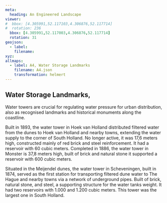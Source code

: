 ```yaml
---
meta:
  heading: An Engineered Landscape
viewer:
#  bbox: [4.305991,52.117103,4.306876,52.117714]
#  rotation: 236
  bbox: [4.305991,52.117003,4.306876,52.117714]
  rotation: 31
geojson:
  - label:
    filename: 
xyz:
allmaps:
  - label: A4, Water Storage Landmarks
    filename: A4.json
    transformation: helmert
---
```


## Water Storage Landmarks,

Water towers are crucial for regulating water pressure for urban distribution, also as recognised landmarks and historical monuments along the coastline.

Built in 1893, the water tower in Hoek van Holland distributed filtered water from the dunes to Hoek van Holland and nearby towns, extending the water supply to the corner of South Holland. No longer active, it was 17,6 meters high, constructed mainly of red brick and steel reinforcement. It had a reservoir with 60 cubic meters. Completed in 1886, the water tower in Monster is 37,8 meters high, built of brick and natural stone it supported a reservoir with 600 cubic meters. 

Situated in the Meijendel dunes, the water tower in Scheveningen, built in 1874, served as the first station for transporting filtered dune water to The Hague and nearby towns via a network of underground pipes. Built of brick, natural stone, and steel, a supporting structure for the water tanks weight. It had two reservoirs with 1.000  and 1.200 cubic meters. This tower was the largest one in South Holland.
